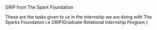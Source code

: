 GRIP from The Spark Foundation

These are the tasks given to us in the internship we are doing with The Sparks Foundation i.e GRIP(Graduate Rotational Internship Program )


